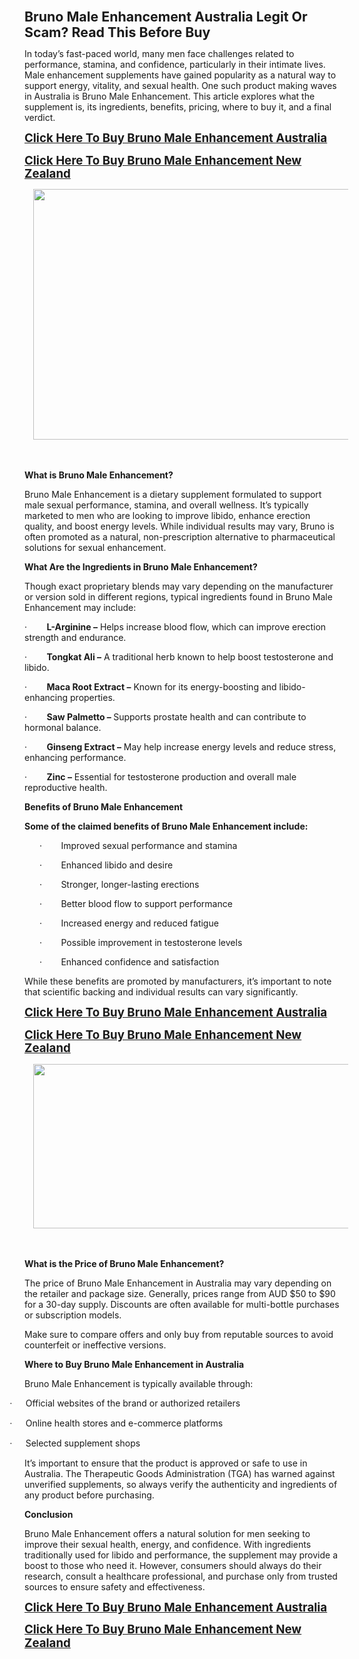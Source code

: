 <p><b><span style="font-size: 16pt; line-height: 115%; mso-bidi-font-size: 11.0pt;">Bruno Male
Enhancement Australia Legit Or Scam? Read This Before Buy</span></b></p>

<p class="MsoNormal">In today’s fast-paced world, many men face challenges
related to performance, stamina, and confidence, particularly in their intimate
lives. Male enhancement supplements have gained popularity as a natural way to
support energy, vitality, and sexual health. One such product making waves in
Australia is Bruno Male Enhancement. This article explores what the supplement
is, its ingredients, benefits, pricing, where to buy it, and a final
verdict.&nbsp;&nbsp;</p>

<p class="MsoNormal"><b style="mso-bidi-font-weight: normal;"><span style="font-size: 14pt; line-height: 115%; mso-bidi-font-size: 11.0pt;"><a href="https://humanselixir.com/buy-dominator-maxx">Click Here To Buy Bruno Male
Enhancement Australia</a> <o:p></o:p></span></b></p>

<p class="MsoNormal"><b style="mso-bidi-font-weight: normal;"><span style="font-size: 14pt; line-height: 115%; mso-bidi-font-size: 11.0pt;"><a href="https://humanselixir.com/dominator">Click Here To Buy Bruno Male
Enhancement New Zealand</a></span></b></p><p class="MsoNormal"></p><div class="separator" style="clear: both; text-align: center;"><a href="https://d2oi1rqwb0pj00.cloudfront.net/community-images/challenge/common/nio_1744350432617_55b66bb2-2474-434f-bf20-092d32d7d852_GV_100.webp" imageanchor="1" style="margin-left: 1em; margin-right: 1em;"><img border="0" data-original-height="485" data-original-width="932" height="401" src="https://d2oi1rqwb0pj00.cloudfront.net/community-images/challenge/common/nio_1744350432617_55b66bb2-2474-434f-bf20-092d32d7d852_GV_100.webp" width="770" /></a></div><br /><b style="mso-bidi-font-weight: normal;"><br /></b><p></p>

<p class="MsoNormal"><b style="mso-bidi-font-weight: normal;">What is Bruno Male
Enhancement?&nbsp;<o:p></o:p></b></p>

<p class="MsoNormal">Bruno Male Enhancement is a dietary supplement formulated to
support male sexual performance, stamina, and overall wellness. It’s typically
marketed to men who are looking to improve libido, enhance erection quality,
and boost energy levels. While individual results may vary, Bruno is often
promoted as a natural, non-prescription alternative to pharmaceutical solutions
for sexual enhancement.&nbsp;</p>

<p class="MsoNormal"><b style="mso-bidi-font-weight: normal;">What Are the
Ingredients in Bruno Male Enhancement?&nbsp;<o:p></o:p></b></p>

<p class="MsoNormal">Though exact proprietary blends may vary depending on the
manufacturer or version sold in different regions, typical ingredients found in
Bruno Male Enhancement may include:</p>

<p class="MsoNormal">·<span style="mso-spacerun: yes;">&nbsp;&nbsp;&nbsp;&nbsp;&nbsp;&nbsp;&nbsp; </span><b style="mso-bidi-font-weight: normal;">L-Arginine –</b> Helps increase blood flow,
which can improve erection strength and endurance.</p>

<p class="MsoNormal">·<span style="mso-spacerun: yes;">&nbsp;&nbsp;&nbsp;&nbsp;&nbsp;&nbsp;&nbsp; </span><b style="mso-bidi-font-weight: normal;">Tongkat Ali –</b> A traditional herb known
to help boost testosterone and libido.</p>

<p class="MsoNormal">·<span style="mso-spacerun: yes;">&nbsp;&nbsp;&nbsp;&nbsp;&nbsp;&nbsp;&nbsp; </span><b style="mso-bidi-font-weight: normal;">Maca Root Extract –</b> Known for its
energy-boosting and libido-enhancing properties.</p>

<p class="MsoNormal">·<span style="mso-spacerun: yes;">&nbsp;&nbsp;&nbsp;&nbsp;&nbsp;&nbsp;&nbsp; </span><b style="mso-bidi-font-weight: normal;">Saw Palmetto – </b>Supports prostate health
and can contribute to hormonal balance.</p>

<p class="MsoNormal">·<span style="mso-spacerun: yes;">&nbsp;&nbsp;&nbsp;&nbsp;&nbsp;&nbsp;&nbsp; </span><b style="mso-bidi-font-weight: normal;">Ginseng Extract –</b> May help increase
energy levels and reduce stress, enhancing performance.</p>

<p class="MsoNormal">·<span style="mso-spacerun: yes;">&nbsp;&nbsp;&nbsp;&nbsp;&nbsp;&nbsp;&nbsp; </span><b style="mso-bidi-font-weight: normal;">Zinc –</b> Essential for testosterone
production and overall male reproductive health.</p>

<p class="MsoNormal"><b style="mso-bidi-font-weight: normal;">Benefits of Bruno
Male Enhancement<o:p></o:p></b></p>

<p class="MsoNormal"><b style="mso-bidi-font-weight: normal;">Some of the claimed
benefits of Bruno Male Enhancement include:<o:p></o:p></b></p>

<p class="MsoListParagraphCxSpFirst" style="margin-left: 39.75pt; mso-add-space: auto; mso-list: l1 level1 lfo2; text-indent: -21.75pt;"><!--[if !supportLists]--><span style="mso-ascii-font-family: Calibri; mso-bidi-font-family: Calibri; mso-fareast-font-family: Calibri; mso-hansi-font-family: Calibri;"><span style="mso-list: Ignore;">·<span style="font: 7pt &quot;Times New Roman&quot;;">&nbsp;&nbsp;&nbsp;&nbsp;&nbsp;&nbsp;&nbsp;&nbsp;&nbsp;&nbsp;&nbsp;&nbsp;
</span></span></span><!--[endif]-->Improved sexual performance and stamina</p>

<p class="MsoListParagraphCxSpMiddle" style="margin-left: 39.75pt; mso-add-space: auto; mso-list: l1 level1 lfo2; text-indent: -21.75pt;"><!--[if !supportLists]--><span style="mso-ascii-font-family: Calibri; mso-bidi-font-family: Calibri; mso-fareast-font-family: Calibri; mso-hansi-font-family: Calibri;"><span style="mso-list: Ignore;">·<span style="font: 7pt &quot;Times New Roman&quot;;">&nbsp;&nbsp;&nbsp;&nbsp;&nbsp;&nbsp;&nbsp;&nbsp;&nbsp;&nbsp;&nbsp;&nbsp;
</span></span></span><!--[endif]-->Enhanced libido and desire</p>

<p class="MsoListParagraphCxSpMiddle" style="margin-left: 39.75pt; mso-add-space: auto; mso-list: l1 level1 lfo2; text-indent: -21.75pt;"><!--[if !supportLists]--><span style="mso-ascii-font-family: Calibri; mso-bidi-font-family: Calibri; mso-fareast-font-family: Calibri; mso-hansi-font-family: Calibri;"><span style="mso-list: Ignore;">·<span style="font: 7pt &quot;Times New Roman&quot;;">&nbsp;&nbsp;&nbsp;&nbsp;&nbsp;&nbsp;&nbsp;&nbsp;&nbsp;&nbsp;&nbsp;&nbsp;
</span></span></span><!--[endif]-->Stronger, longer-lasting erections</p>

<p class="MsoListParagraphCxSpMiddle" style="margin-left: 39.75pt; mso-add-space: auto; mso-list: l1 level1 lfo2; text-indent: -21.75pt;"><!--[if !supportLists]--><span style="mso-ascii-font-family: Calibri; mso-bidi-font-family: Calibri; mso-fareast-font-family: Calibri; mso-hansi-font-family: Calibri;"><span style="mso-list: Ignore;">·<span style="font: 7pt &quot;Times New Roman&quot;;">&nbsp;&nbsp;&nbsp;&nbsp;&nbsp;&nbsp;&nbsp;&nbsp;&nbsp;&nbsp;&nbsp;&nbsp;
</span></span></span><!--[endif]-->Better blood flow to support performance</p>

<p class="MsoListParagraphCxSpMiddle" style="margin-left: 39.75pt; mso-add-space: auto; mso-list: l1 level1 lfo2; text-indent: -21.75pt;"><!--[if !supportLists]--><span style="mso-ascii-font-family: Calibri; mso-bidi-font-family: Calibri; mso-fareast-font-family: Calibri; mso-hansi-font-family: Calibri;"><span style="mso-list: Ignore;">·<span style="font: 7pt &quot;Times New Roman&quot;;">&nbsp;&nbsp;&nbsp;&nbsp;&nbsp;&nbsp;&nbsp;&nbsp;&nbsp;&nbsp;&nbsp;&nbsp;
</span></span></span><!--[endif]-->Increased energy and reduced fatigue</p>

<p class="MsoListParagraphCxSpMiddle" style="margin-left: 39.75pt; mso-add-space: auto; mso-list: l1 level1 lfo2; text-indent: -21.75pt;"><!--[if !supportLists]--><span style="mso-ascii-font-family: Calibri; mso-bidi-font-family: Calibri; mso-fareast-font-family: Calibri; mso-hansi-font-family: Calibri;"><span style="mso-list: Ignore;">·<span style="font: 7pt &quot;Times New Roman&quot;;">&nbsp;&nbsp;&nbsp;&nbsp;&nbsp;&nbsp;&nbsp;&nbsp;&nbsp;&nbsp;&nbsp;&nbsp;
</span></span></span><!--[endif]-->Possible improvement in testosterone levels</p>

<p class="MsoListParagraphCxSpLast" style="margin-left: 39.75pt; mso-add-space: auto; mso-list: l1 level1 lfo2; text-indent: -21.75pt;"><!--[if !supportLists]--><span style="mso-ascii-font-family: Calibri; mso-bidi-font-family: Calibri; mso-fareast-font-family: Calibri; mso-hansi-font-family: Calibri;"><span style="mso-list: Ignore;">·<span style="font: 7pt &quot;Times New Roman&quot;;">&nbsp;&nbsp;&nbsp;&nbsp;&nbsp;&nbsp;&nbsp;&nbsp;&nbsp;&nbsp;&nbsp;&nbsp;
</span></span></span><!--[endif]-->Enhanced confidence and satisfaction</p>

<p class="MsoNormal">While these benefits are promoted by manufacturers, it’s
important to note that scientific backing and individual results can vary
significantly.</p>

<p class="MsoNormal"><b style="mso-bidi-font-weight: normal;"><span style="font-size: 14pt; line-height: 115%; mso-bidi-font-size: 11.0pt;"><a href="https://humanselixir.com/buy-dominator-maxx">Click Here To Buy Bruno Male
Enhancement Australia</a> <o:p></o:p></span></b></p>

<p class="MsoNormal"><b style="mso-bidi-font-weight: normal;"><span style="font-size: 14pt; line-height: 115%; mso-bidi-font-size: 11.0pt;"><a href="https://humanselixir.com/dominator">Click Here To Buy Bruno Male
Enhancement New Zealand</a></span><o:p></o:p></b></p><p class="MsoNormal"></p><div class="separator" style="clear: both; text-align: center;"><a href="https://blogger.googleusercontent.com/img/b/R29vZ2xl/AVvXsEiJ9JU1QkxmcI0iiYJO303oP691aNZiCjMCN3-YhhEkcBnZNviGKZKrdUAeaDUUsOawCTvdUygzTU0zTd3T_73oAzSjI3tVJRbTUnV3sANTLxfTRfd6Og3qnRZsqsfIw9q8y771N9CGNocqd9mnKEQooisVKmkEqUlU_sGwtCFOWUOBe-DmV8k3cDFDEkM/s639/Bruno%20Male%20Enhancement%201.jpg" imageanchor="1" style="margin-left: 1em; margin-right: 1em;"><img border="0" data-original-height="296" data-original-width="639" height="263" src="https://blogger.googleusercontent.com/img/b/R29vZ2xl/AVvXsEiJ9JU1QkxmcI0iiYJO303oP691aNZiCjMCN3-YhhEkcBnZNviGKZKrdUAeaDUUsOawCTvdUygzTU0zTd3T_73oAzSjI3tVJRbTUnV3sANTLxfTRfd6Og3qnRZsqsfIw9q8y771N9CGNocqd9mnKEQooisVKmkEqUlU_sGwtCFOWUOBe-DmV8k3cDFDEkM/w568-h263/Bruno%20Male%20Enhancement%201.jpg" width="568" /></a></div><br /><b style="mso-bidi-font-weight: normal;"><br /></b><p></p>

<p class="MsoNormal"><b style="mso-bidi-font-weight: normal;">What is the Price of
Bruno Male Enhancement?<o:p></o:p></b></p>

<p class="MsoNormal">The price of Bruno Male Enhancement in Australia may vary
depending on the retailer and package size. Generally, prices range from AUD
$50 to $90 for a 30-day supply. Discounts are often available for multi-bottle
purchases or subscription models.</p>

<p class="MsoNormal">Make sure to compare offers and only buy from reputable
sources to avoid counterfeit or ineffective versions.</p>

<p class="MsoNormal"><b style="mso-bidi-font-weight: normal;">Where to Buy Bruno
Male Enhancement in Australia<o:p></o:p></b></p>

<p class="MsoNormal">Bruno Male Enhancement is typically available through:</p>

<p class="MsoListParagraphCxSpFirst" style="mso-list: l0 level1 lfo1; text-indent: -0.25in;"><!--[if !supportLists]--><span style="font-family: Symbol; mso-bidi-font-family: Symbol; mso-fareast-font-family: Symbol;"><span style="mso-list: Ignore;">·<span style="font: 7pt &quot;Times New Roman&quot;;">&nbsp;&nbsp;&nbsp;&nbsp;&nbsp;&nbsp;&nbsp;&nbsp;
</span></span></span><!--[endif]-->Official websites of the brand or authorized
retailers</p>

<p class="MsoListParagraphCxSpMiddle" style="mso-list: l0 level1 lfo1; text-indent: -0.25in;"><!--[if !supportLists]--><span style="font-family: Symbol; mso-bidi-font-family: Symbol; mso-fareast-font-family: Symbol;"><span style="mso-list: Ignore;">·<span style="font: 7pt &quot;Times New Roman&quot;;">&nbsp;&nbsp;&nbsp;&nbsp;&nbsp;&nbsp;&nbsp;&nbsp;
</span></span></span><!--[endif]-->Online health stores and e-commerce platforms</p>

<p class="MsoListParagraphCxSpLast" style="mso-list: l0 level1 lfo1; text-indent: -0.25in;"><!--[if !supportLists]--><span style="font-family: Symbol; mso-bidi-font-family: Symbol; mso-fareast-font-family: Symbol;"><span style="mso-list: Ignore;">·<span style="font: 7pt &quot;Times New Roman&quot;;">&nbsp;&nbsp;&nbsp;&nbsp;&nbsp;&nbsp;&nbsp;&nbsp;
</span></span></span><!--[endif]-->Selected supplement shops</p>

<p class="MsoNormal">It’s important to ensure that the product is approved or
safe to use in Australia. The Therapeutic Goods Administration (TGA) has warned
against unverified supplements, so always verify the authenticity and
ingredients of any product before purchasing.</p>

<p class="MsoNormal"><b style="mso-bidi-font-weight: normal;">Conclusion<o:p></o:p></b></p>

<p class="MsoNormal">Bruno Male Enhancement offers a natural solution for men
seeking to improve their sexual health, energy, and confidence. With
ingredients traditionally used for libido and performance, the supplement may
provide a boost to those who need it. However, consumers should always do their
research, consult a healthcare professional, and purchase only from trusted
sources to ensure safety and effectiveness.</p>

<p class="MsoNormal"><b style="mso-bidi-font-weight: normal;"><span style="font-size: 14pt; line-height: 115%; mso-bidi-font-size: 11.0pt;"><a href="https://humanselixir.com/buy-dominator-maxx">Click Here To Buy Bruno Male
Enhancement Australia</a> <o:p></o:p></span></b></p>

<p class="MsoNormal"><b style="mso-bidi-font-weight: normal;"><span style="font-size: 14pt; line-height: 115%; mso-bidi-font-size: 11.0pt;"><a href="https://humanselixir.com/dominator">Click Here To Buy Bruno Male
Enhancement New Zealand</a></span><o:p></o:p></b></p>
